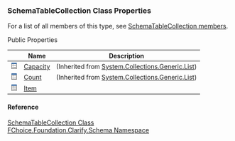 ﻿### SchemaTableCollection Class Properties

For a list of all members of this type, see [SchemaTableCollection members](fcSDK~FChoice.Foundation.Clarify.Schema.SchemaTableCollection_members.md).

Public Properties

|   | Name | Description |
| --- | --- | --- |
| ![Public Property](dotnetimages/publicProperty.png) | [Capacity](#) | (Inherited from [System.Collections.Generic.List<SchemaTable>](#)) |
| ![Public Property](dotnetimages/publicProperty.png) | [Count](#) | (Inherited from [System.Collections.Generic.List<SchemaTable>](#)) |
| ![Public Property](dotnetimages/publicProperty.png) | [Item](fcSDK~FChoice.Foundation.Clarify.Schema.SchemaTableCollection~Item.md) |   |





#### Reference

[SchemaTableCollection Class](fcSDK~FChoice.Foundation.Clarify.Schema.SchemaTableCollection.md)  
[FChoice.Foundation.Clarify.Schema Namespace](fcSDK~FChoice.Foundation.Clarify.Schema_namespace.md)